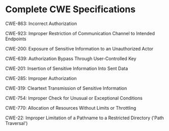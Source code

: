 

# Complete CWE Specifications

CWE-863: Incorrect Authorization

CWE-923: Improper Restriction of Communication Channel to Intended Endpoints

CWE-200: Exposure of Sensitive Information to an Unauthorized Actor

CWE-639: Authorization Bypass Through User-Controlled Key

CWE-201: Insertion of Sensitive Information Into Sent Data

CWE-285: Improper Authorization

CWE-319: Cleartext Transmission of Sensitive Information

CWE-754: Improper Check for Unusual or Exceptional Conditions

CWE-770: Allocation of Resources Without Limits or Throttling

CWE-22: Improper Limitation of a Pathname to a Restricted Directory ('Path Traversal')